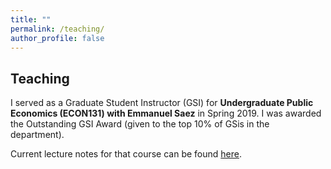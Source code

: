 ```yaml
---
title: ""
permalink: /teaching/
author_profile: false
---
```


## Teaching

I served as a Graduate Student Instructor (GSI) for **Undergraduate Public Economics (ECON131) with Emmanuel Saez** in Spring 2019. I was awarded the Outstanding GSI Award (given to the top 10% of GSis in the department).

Current lecture notes for that course can be found [here](https://eml.berkeley.edu//~saez/course131/course131.html).

